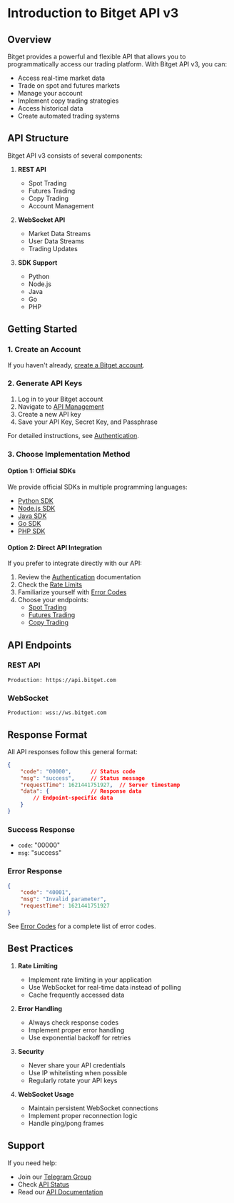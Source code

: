 # Introduction to Bitget API v3

## Overview

Bitget provides a powerful and flexible API that allows you to programmatically access our trading platform. With Bitget API v3, you can:

- Access real-time market data
- Trade on spot and futures markets
- Manage your account
- Implement copy trading strategies
- Access historical data
- Create automated trading systems

## API Structure

Bitget API v3 consists of several components:

1. **REST API**
   - Spot Trading
   - Futures Trading
   - Copy Trading
   - Account Management

2. **WebSocket API**
   - Market Data Streams
   - User Data Streams
   - Trading Updates

3. **SDK Support**
   - Python
   - Node.js
   - Java
   - Go
   - PHP

## Getting Started

### 1. Create an Account

If you haven't already, [create a Bitget account](https://www.bitget.com/en/register).

### 2. Generate API Keys

1. Log in to your Bitget account
2. Navigate to [API Management](https://www.bitget.com/account/newapi)
3. Create a new API key
4. Save your API Key, Secret Key, and Passphrase

For detailed instructions, see [Authentication](./authentication.md).

### 3. Choose Implementation Method

#### Option 1: Official SDKs

We provide official SDKs in multiple programming languages:

- [Python SDK](./sdk/python.md)
- [Node.js SDK](./sdk/nodejs.md)
- [Java SDK](./sdk/java.md)
- [Go SDK](./sdk/go.md)
- [PHP SDK](./sdk/php.md)

#### Option 2: Direct API Integration

If you prefer to integrate directly with our API:

1. Review the [Authentication](./authentication.md) documentation
2. Check the [Rate Limits](./rate-limits.md)
3. Familiarize yourself with [Error Codes](./error-codes.md)
4. Choose your endpoints:
   - [Spot Trading](./spot/market.md)
   - [Futures Trading](./futures/market.md)
   - [Copy Trading](./copy-trading/futures.md)

## API Endpoints

### REST API

```
Production: https://api.bitget.com
```

### WebSocket

```
Production: wss://ws.bitget.com
```

## Response Format

All API responses follow this general format:

```json
{
    "code": "00000",      // Status code
    "msg": "success",     // Status message
    "requestTime": 1621441751927,  // Server timestamp
    "data": {             // Response data
        // Endpoint-specific data
    }
}
```

### Success Response

- `code`: "00000"
- `msg`: "success"

### Error Response

```json
{
    "code": "40001",
    "msg": "Invalid parameter",
    "requestTime": 1621441751927
}
```

See [Error Codes](./error-codes.md) for a complete list of error codes.

## Best Practices

1. **Rate Limiting**
   - Implement rate limiting in your application
   - Use WebSocket for real-time data instead of polling
   - Cache frequently accessed data

2. **Error Handling**
   - Always check response codes
   - Implement proper error handling
   - Use exponential backoff for retries

3. **Security**
   - Never share your API credentials
   - Use IP whitelisting when possible
   - Regularly rotate your API keys

4. **WebSocket Usage**
   - Maintain persistent WebSocket connections
   - Implement proper reconnection logic
   - Handle ping/pong frames

## Support

If you need help:

- Join our [Telegram Group](https://t.me/bitgetOpenapi)
- Check [API Status](https://www.bitget.com/pagestatus)
- Read our [API Documentation](https://bitgetlimited.github.io/apidoc/en/spot/)
